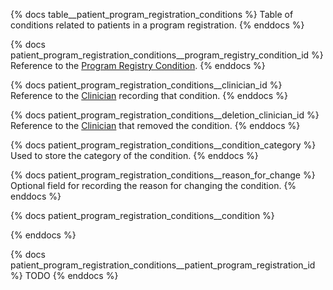{% docs table__patient_program_registration_conditions %}
Table of conditions related to patients in a program registration.
{% enddocs %}

{% docs patient_program_registration_conditions__program_registry_condition_id %}
Reference to the [Program Registry Condition](#!/source/source.tamanu.tamanu.program_registry_conditions).
{% enddocs %}

{% docs patient_program_registration_conditions__clinician_id %}
Reference to the [Clinician](#!/source/source.tamanu.tamanu.users) recording that condition.
{% enddocs %}

{% docs patient_program_registration_conditions__deletion_clinician_id %}
Reference to the [Clinician](#!/source/source.tamanu.tamanu.users) that removed the condition.
{% enddocs %}

{% docs patient_program_registration_conditions__condition_category %}
Used to store the category of the condition.
{% enddocs %}

{% docs patient_program_registration_conditions__reason_for_change %}
Optional field for recording the reason for changing the condition.
{% enddocs %}

{% docs patient_program_registration_conditions__condition %}

{% enddocs %}

{% docs patient_program_registration_conditions__patient_program_registration_id %}
TODO
{% enddocs %}
